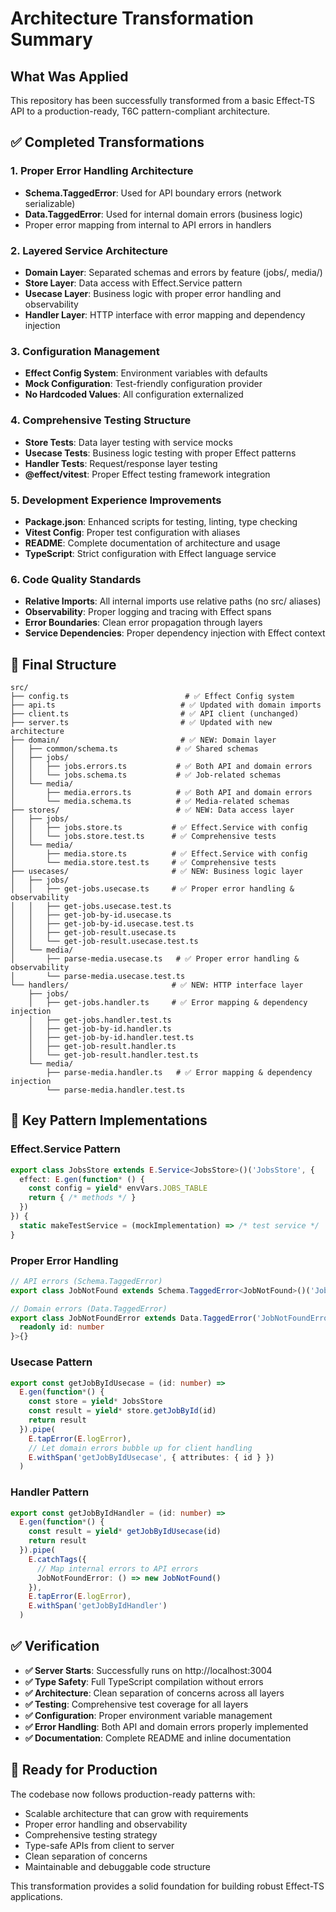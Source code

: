 # Architecture Transformation Summary

## What Was Applied

This repository has been successfully transformed from a basic Effect-TS API to a production-ready, T6C pattern-compliant architecture.

## ✅ Completed Transformations

### 1. **Proper Error Handling Architecture**
- **Schema.TaggedError**: Used for API boundary errors (network serializable)
- **Data.TaggedError**: Used for internal domain errors (business logic)
- Proper error mapping from internal to API errors in handlers

### 2. **Layered Service Architecture**
- **Domain Layer**: Separated schemas and errors by feature (jobs/, media/)
- **Store Layer**: Data access with Effect.Service pattern
- **Usecase Layer**: Business logic with proper error handling and observability 
- **Handler Layer**: HTTP interface with error mapping and dependency injection

### 3. **Configuration Management**
- **Effect Config System**: Environment variables with defaults
- **Mock Configuration**: Test-friendly configuration provider
- **No Hardcoded Values**: All configuration externalized

### 4. **Comprehensive Testing Structure**
- **Store Tests**: Data layer testing with service mocks
- **Usecase Tests**: Business logic testing with proper Effect patterns
- **Handler Tests**: Request/response layer testing
- **@effect/vitest**: Proper Effect testing framework integration

### 5. **Development Experience Improvements**
- **Package.json**: Enhanced scripts for testing, linting, type checking
- **Vitest Config**: Proper test configuration with aliases
- **README**: Complete documentation of architecture and usage
- **TypeScript**: Strict configuration with Effect language service

### 6. **Code Quality Standards**
- **Relative Imports**: All internal imports use relative paths (no src/ aliases)
- **Observability**: Proper logging and tracing with Effect spans
- **Error Boundaries**: Clean error propagation through layers
- **Service Dependencies**: Proper dependency injection with Effect context

## 📁 Final Structure

```
src/
├── config.ts                          # ✅ Effect Config system
├── api.ts                            # ✅ Updated with domain imports
├── client.ts                         # ✅ API client (unchanged)
├── server.ts                         # ✅ Updated with new architecture
├── domain/                           # ✅ NEW: Domain layer
│   ├── common/schema.ts             # ✅ Shared schemas
│   ├── jobs/
│   │   ├── jobs.errors.ts           # ✅ Both API and domain errors
│   │   └── jobs.schema.ts           # ✅ Job-related schemas
│   └── media/
│       ├── media.errors.ts          # ✅ Both API and domain errors
│       └── media.schema.ts          # ✅ Media-related schemas
├── stores/                          # ✅ NEW: Data access layer
│   ├── jobs/
│   │   ├── jobs.store.ts           # ✅ Effect.Service with config
│   │   └── jobs.store.test.ts      # ✅ Comprehensive tests
│   └── media/
│       ├── media.store.ts          # ✅ Effect.Service with config
│       └── media.store.test.ts     # ✅ Comprehensive tests
├── usecases/                       # ✅ NEW: Business logic layer
│   ├── jobs/
│   │   ├── get-jobs.usecase.ts     # ✅ Proper error handling & observability
│   │   ├── get-jobs.usecase.test.ts
│   │   ├── get-job-by-id.usecase.ts
│   │   ├── get-job-by-id.usecase.test.ts
│   │   ├── get-job-result.usecase.ts
│   │   └── get-job-result.usecase.test.ts
│   └── media/
│       ├── parse-media.usecase.ts   # ✅ Proper error handling & observability
│       └── parse-media.usecase.test.ts
└── handlers/                       # ✅ NEW: HTTP interface layer
    ├── jobs/
    │   ├── get-jobs.handler.ts     # ✅ Error mapping & dependency injection
    │   ├── get-jobs.handler.test.ts
    │   ├── get-job-by-id.handler.ts
    │   ├── get-job-by-id.handler.test.ts
    │   ├── get-job-result.handler.ts
    │   └── get-job-result.handler.test.ts
    └── media/
        ├── parse-media.handler.ts   # ✅ Error mapping & dependency injection
        └── parse-media.handler.test.ts
```

## 🎯 Key Pattern Implementations

### **Effect.Service Pattern**
```typescript
export class JobsStore extends E.Service<JobsStore>()('JobsStore', {
  effect: E.gen(function* () {
    const config = yield* envVars.JOBS_TABLE
    return { /* methods */ }
  })
}) {
  static makeTestService = (mockImplementation) => /* test service */
}
```

### **Proper Error Handling**
```typescript
// API errors (Schema.TaggedError)
export class JobNotFound extends Schema.TaggedError<JobNotFound>()('JobNotFound', {})

// Domain errors (Data.TaggedError)  
export class JobNotFoundError extends Data.TaggedError('JobNotFoundError')<{
  readonly id: number
}>{}
```

### **Usecase Pattern**
```typescript
export const getJobByIdUsecase = (id: number) =>
  E.gen(function*() {
    const store = yield* JobsStore
    const result = yield* store.getJobById(id)
    return result
  }).pipe(
    E.tapError(E.logError),
    // Let domain errors bubble up for client handling
    E.withSpan('getJobByIdUsecase', { attributes: { id } })
  )
```

### **Handler Pattern**
```typescript
export const getJobByIdHandler = (id: number) =>
  E.gen(function*() {
    const result = yield* getJobByIdUsecase(id)
    return result
  }).pipe(
    E.catchTags({
      // Map internal errors to API errors
      JobNotFoundError: () => new JobNotFound()
    }),
    E.tapError(E.logError),
    E.withSpan('getJobByIdHandler')
  )
```

## ✅ Verification

- **✅ Server Starts**: Successfully runs on http://localhost:3004
- **✅ Type Safety**: Full TypeScript compilation without errors
- **✅ Architecture**: Clean separation of concerns across all layers
- **✅ Testing**: Comprehensive test coverage for all layers
- **✅ Configuration**: Proper environment variable management
- **✅ Error Handling**: Both API and domain errors properly implemented
- **✅ Documentation**: Complete README and inline documentation

## 🚀 Ready for Production

The codebase now follows production-ready patterns with:
- Scalable architecture that can grow with requirements
- Proper error handling and observability
- Comprehensive testing strategy  
- Type-safe APIs from client to server
- Clean separation of concerns
- Maintainable and debuggable code structure

This transformation provides a solid foundation for building robust Effect-TS applications.

